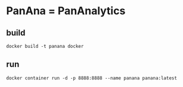 # PanAna = PanAnalytics


## build

`docker build -t panana docker`

## run

`docker container run -d -p 8888:8888 --name panana panana:latest`

